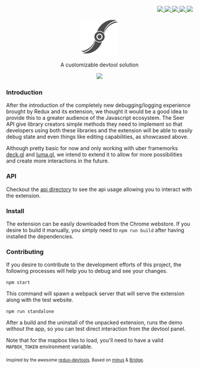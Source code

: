 <p align="right">
  <a href="https://travis-ci.org/uber-web/Seer">
    <img src="https://img.shields.io/travis/uber-web/Seer.svg?style=flat-square">
  </a>
  <a href="https://coveralls.io/github/uber-web/Seer">
    <img src="https://img.shields.io/coveralls/uber-web/Seer.svg?style=flat-square">
  </a>
  <a href="https://www.npmjs.com/package/seer">
    <img src="https://img.shields.io/npm/v/seer.svg?style=flat-square">
  </a>
  <a href="https://chrome.google.com/webstore/detail/seer/eogckabefmgphfgngjdmmlfbddmonfdh">
    <img src="https://img.shields.io/chrome-web-store/v/eogckabefmgphfgngjdmmlfbddmonfdh.svg?style=flat-square">
  </a>
  <a href="https://github.com/SIGSEV/minus">
    <img src="https://img.shields.io/badge/scaffold-minus-blue.svg?style=flat-square">
  </a>
</p>

<p align="center">
  <img src="https://github.com/uber-web/probe.gl/raw/0277eb074a1d16164053db7ca0a050f72bdebead/extensions/seer/templates/128.png" height=100 />
</p>

<p align="center">A customizable devtool solution</p>
<p align="center">
  <img src="https://lh3.googleusercontent.com/xHO1b53ek9hm0mbX-LfYZrXPQfhea0MdHn3pdcn7hdGA33b5XKKHyR4a8Y0RfNcT85kOZWexaQ=w640-h400-e365" />
</p>

### Introduction

After the introduction of the completely new debugging/logging experience brought by Redux and its
extension, we thought it would be a good idea to provide this to a greater audience of the Javascript
ecosystem. The Seer API give library creators simple methods they need to implement so that developers
using both these libraries and the extension will be able to easily debug state and even things
like editing capabilities, as showcased above.

Although pretty basic for now and only working with uber framemorks [deck.gl](https://github.com/uber/deck.gl)
and [luma.gl](https://github.com/uber/luma.gl), we intend to extend it to allow for more possibilities and create more
interactions in the future.

### API

Checkout the [api directory](./api) to see the api usage allowing you to interact with the extension.

### Install

The extension can be easily downloaded from the Chrome webstore. If you desire to build it manually,
you simply need to `npm run build` after having installed the dependencies.

### Contributing

If you desire to contribute to the development efforts of this project, the following processes
will help you to debug and see your changes.

    npm start

This command will spawn a webpack server that will serve the extension along with the test website.

    npm run standalone

After a build and the uninstall of the unpacked extension, runs the demo without the app, so you can
test direct interaction from the devtool panel.

Note that for the mapbox tiles to load, you'll need to have a valid `MAPBOX_TOKEN` environment variable.

<sub>
Inspired by the awesome <a href="https://github.com/gaearon/redux-devtools">redux-devtools</a>.
Based on <a href="https://github.com/SIGSEV/minus">minus</a> & <a href="https://github.com/SIGSEV/Bridge">Bridge</a>.
</sub>
